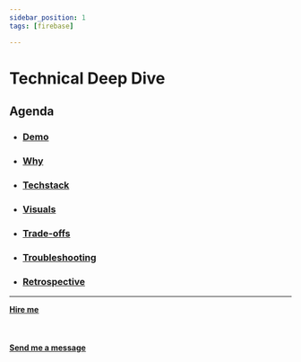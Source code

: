 ```yaml
---
sidebar_position: 1
tags: [firebase]

---
```


# Technical Deep Dive



## Agenda
* ### [Demo](/docs/projects/MLB%20Pitchers%20Data%20Analysis/demo)
* ### [Why](/docs/projects/MLB%20Pitchers%20Data%20Analysis/why)
* ###  [Techstack](/docs/projects/MLB%20Pitchers%20Data%20Analysis/Techstack)
* ###  [Visuals](/docs/projects/MLB%20Pitchers%20Data%20Analysis/visuals)
* ###  [Trade-offs](/docs/projects/MLB%20Pitchers%20Data%20Analysis/tradeoffs)
* ###  [Troubleshooting](/docs/projects/MLB%20Pitchers%20Data%20Analysis/troubleshooting)
* ###  [Retrospective](/docs/projects/MLB%20Pitchers%20Data%20Analysis/retrospective)


<hr></hr>

<a href="https://calendly.com/mattherzog/business-chat" target="_blank"><b><u>Hire me</u></b></a>
<br></br>
<br></br>
<a href="mailto:matt@mattherzog.me" target="_blank"><b><u>Send me a message</u></b></a>
